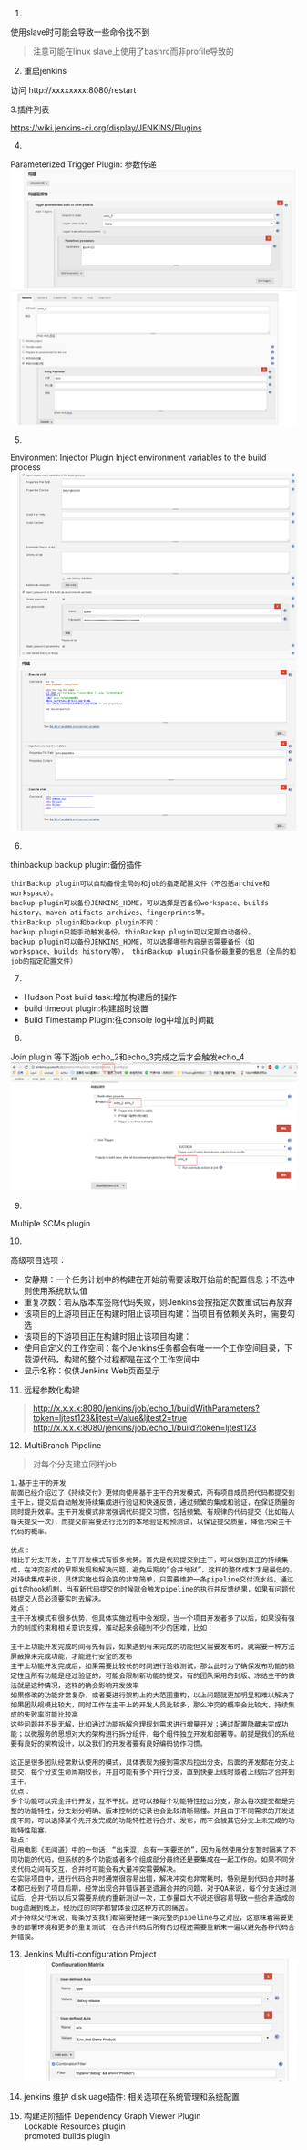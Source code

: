 
1.
使用slave时可能会导致一些命令找不到

> 注意可能在linux slave上使用了bashrc而非profile导致的

2. 重启jenkins

访问 http://xxxxxxxx:8080/restart 

3.插件列表

https://wiki.jenkins-ci.org/display/JENKINS/Plugins

4.
Parameterized Trigger Plugin:
参数传递
![第1个job配置](./step_1.jpg)
![第2个job配置](./step_2.jpg)

5.
Environment Injector Plugin
Inject environment variables to the build process
![jenkins环境配置](./Inject_environment_variables.png)

6.
thinbackup backup plugin:备份插件
```
thinBackup plugin可以自动备份全局的和job的指定配置文件（不包括archive和workspace）。
backup plugin可以备份JENKINS_HOME，可以选择是否备份workspace、builds history、maven atifacts archives、fingerprints等。
thinBackup plugin和backup plugin不同：
backup plugin只能手动触发备份，thinBackup plugin可以定期自动备份。
backup plugin可以备份JENKINS_HOME，可以选择哪些内容是否需要备份（如workspace、builds history等）， thinBackup plugin只备份最重要的信息（全局的和job的指定配置文件）
```
7.
* Hudson Post build task:增加构建后的操作
* build timeout plugin:构建超时设置
* Build Timestamp Plugin:往console log中增加时间戳

8.
Join plugin
等下游job echo_2和echo_3完成之后才会触发echo_4
![join_job](./join_job.png)

9.
Multiple SCMs plugin

10.
高级项目选项：

* 安静期：一个任务计划中的构建在开始前需要读取开始前的配置信息；不选中则使用系统默认值
* 重复次数：若从版本库签除代码失败，则Jenkins会按指定次数重试后再放弃
* 该项目的上游项目正在构建时阻止该项目构建：当项目有依赖关系时，需要勾选
* 该项目的下游项目正在构建时阻止该项目构建：
* 使用自定义的工作空间：每个Jenkins任务都会有唯一一个工作空间目录，下载源代码，构建的整个过程都是在这个工作空间中
* 显示名称：仅供Jenkins Web页面显示

11. 远程参数化构建
> http://x.x.x.x:8080/jenkins/job/echo_1/buildWithParameters?token=ljtest123&ljtest=Value&ljtest2=true
> http://x.x.x.x:8080/jenkins/job/echo_1/build?token=ljtest123

12. MultiBranch Pipeline
> 对每个分支建立同样job

```
1.基于主干的开发
前面已经介绍过了《持续交付》更倾向使用基于主干的开发模式，所有项目成员把代码都提交到主干上，提交后自动触发持续集成进行验证和快速反馈，通过频繁的集成和验证，在保证质量的同时提升效率。主干开发模式非常强调代码提交习惯，包括频繁、有规律的代码提交（比如每人每天提交一次），而提交前需要进行充分的本地验证和预测试，以保证提交质量，降低污染主干代码的概率。

优点：
相比于分支开发，主干开发模式有很多优势。首先是代码提交到主干，可以做到真正的持续集成，在冲突形成的早期发现和解决问题，避免后期的”合并地狱”，这样的整体成本才是最低的。
对持续集成来说，具体实施也将会变的非常简单，只需要维护一条pipeline交付流水线，通过git的hook机制，当有新代码提交的时候就会触发pipeline的执行并反馈结果，如果有问题代码提交人员必须要实时去解决。
难点：
主干开发模式有很多优势，但具体实施过程中会发现，当一个项目开发者多了以后，如果没有强力的制度约束和相关意识支撑，推动起来会碰到不少的困难，比如：

主干上功能开发完成时间有先有后，如果遇到有未完成的功能但又需要发布时，就需要一种方法屏蔽掉未完成功能，才能进行安全的发布
主干上功能开发完成后，如果需要比较长的时间进行验收测试，那么此时为了确保发布功能的稳定性且所有功能是经过验证的，可能会限制新功能的提交，有的团队采用的封版、冻结主干的做法就是这种情况，这样的确会影响开发效率
如果修改的功能非常复杂，或者要进行架构上的大范围重构，以上问题就更加明显和难以解决了
如果团队规模比较大，同时工作在主干上的开发人员比较多，那么冲突的概率会比较大，持续集成的失败率可能比较高
这些问题并不是无解，比如通过功能拆解合理规划需求进行增量开发；通过配置隐藏未完成功能；以微服务的思想对大的架构进行拆分组件，每个组件独立开发和部署等。前提是我们的系统要有良好的架构设计，以及我们的开发者要有良好编码协作习惯。

这正是很多团队经常默认使用的模式，具体表现为接到需求后拉出分支，后面的开发都在分支上提交，每个分支生命周期较长，并且可能有多个并行分支，直到快要上线时或者上线后才合并到主干。
优点：
多个功能可以完全并行开发，互不干扰。还可以按每个功能特性拉出分支，那么每次提交都是完整的功能特性，分支划分明确、版本控制的记录也会比较清晰易懂。并且由于不同需求的开发进度不同，可以选择某个先开发完成的功能特性进行合并、发布，而不会被其它分支上未完成的功能特性阻塞。
缺点：
引用电影《无间道》中的一句话，“出来混，总有一天要还的”，因为虽然使用分支暂时隔离了不同功能的代码，但系统的多个功能或者多个组成部分最终还是要集成在一起工作的。如果不同分支代码之间有交互，合并时可能会有大量冲突需要解决。
在实际项目中，进行代码合并时通常很容易出错，解决冲突也非常耗时，特别是到代码合并时基本都已经到了项目后期，经常出现合并错误甚至遗漏合并的问题，对于QA来说，每个分支通过测试后，合并代码以后又需要系统的重新测试一次，工作量巨大不说还很容易导致一些合并造成的bug遗漏到线上，经历过的同学都曾体会过这种方式的痛苦。
对于持续交付来说，每条分支我们都需要搭建一条完整的pipeline与之对应，这意味着需要更多的部署环境和更多的重复测试，在合并代码后所有的过程还需要重新来一遍以避免各种代码合并错误。
```
13. Jenkins Multi-configuration Project
![Multi-configuration](./Multi-configuration.png)

14. jenkins 维护
disk uage插件: 相关选项在系统管理和系统配置

15. 构建进阶插件
Dependency Graph Viewer Plugin<br>
Lockable Resources plugin<br>
promoted builds plugin<br>

